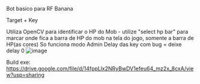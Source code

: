 Bot basico para RF Banana

Target + Key 

Utiliza OpenCV para identificar o HP do Mob - utilize "select hp bar" para marcar onde fica a barra de HP do mob na tela do jogo, somente a barra de HP(as cores)
So funciona modo Admin
Delay das key com bug = deixe delay 0 
![image](https://github.com/IhateCreatingUserNames2/RFBananaBot/assets/170587245/916f7fcd-d4e2-4a9f-aa38-b94d97c24120)


Build exe: https://drive.google.com/file/d/14fppLlx2NRyBwDV1efeu64_mz2x_8cxA/view?usp=sharing
